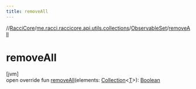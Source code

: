 ```yaml
---
title: removeAll
---
```

//[RacciCore](../../../index.html)/[me.racci.raccicore.api.utils.collections](../index.html)/[ObservableSet](index.html)/[removeAll](remove-all.html)



# removeAll



[jvm]\
open override fun [removeAll](remove-all.html)(elements: [Collection](https://kotlinlang.org/api/latest/jvm/stdlib/kotlin.collections/-collection/index.html)&lt;[T](index.html)&gt;): [Boolean](https://kotlinlang.org/api/latest/jvm/stdlib/kotlin/-boolean/index.html)




